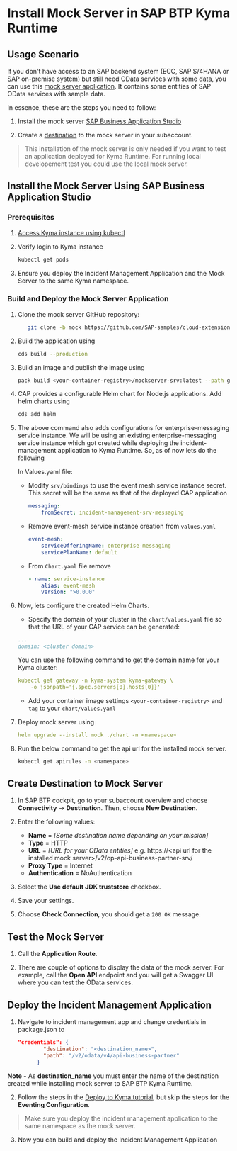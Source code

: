 # Install Mock Server in SAP BTP Kyma Runtime

## Usage Scenario

If you don't have access to an SAP backend system (ECC, SAP S/4HANA or SAP on-premise system) but still need OData services with some data, you can use this [mock server application](https://github.com/SAP-samples/cloud-extension-ecc-business-process/blob/mock/README.md). It contains some entities of SAP OData services with sample data.

In essence, these are the steps you need to follow:
1. Install the mock server [SAP Business Application Studio](#option-1-install-the-mock-server)

2. Create a [destination](#create-destination-to-mock-server) to the mock server in your subaccount.

> This installation of the mock server is only needed if you want to test an application deployed for Kyma Runtime. For running local developement test you could use the local mock server. 

## Install the Mock Server Using SAP Business Application Studio

### Prerequisites

1. [Access Kyma instance using kubectl](https://help.sap.com/docs/btp/sap-business-technology-platform/access-kyma-instance-using-kubectl?locale=244dbc262b5c4d37a42cfd7405e4719e.html)

2. Verify login to Kyma instance

    ```bash
    kubectl get pods
    ```

3. Ensure you deploy the Incident Management Application and the Mock Server to the same Kyma namespace.

### Build and Deploy the Mock Server Application

1. Clone the mock server GitHub repository:

   ```bash
      git clone -b mock https://github.com/SAP-samples/cloud-extension-ecc-business-process.git
   ```

2. Build the application using

    ```bash
    cds build --production
    ```

3. Build an image and publish the image using

    ```bash
    pack build <your-container-registry>/mockserver-srv:latest --path gen/srv --builder paketobuildpacks/builder-jammy-base --publish
    ```

4. CAP provides a configurable Helm chart for Node.js applications. Add helm charts using

    ```bash
    cds add helm
    ```

5. The above command also adds configurations for enterprise-messaging service instance. We will be using an existing enterprise-messaging service instance which got created while deploying the incident-management application to Kyma Runtime. So, as of now lets do the following

   In Values.yaml file:
   
   - Modify `srv/bindings` to use the event mesh service instance secret. This secret will be the same as that of the deployed CAP application
   
        ```yaml
        messaging:
            fromSecret: incident-management-srv-messaging
        ```

   - Remove event-mesh service instance creation from `values.yaml`

        ```yaml
        event-mesh:
            serviceOfferingName: enterprise-messaging
            servicePlanName: default
        ```

    - From `Chart.yaml` file remove
        
        ```yaml
        - name: service-instance
            alias: event-mesh
            version: ">0.0.0"

6. Now, lets configure the created Helm Charts.

    - Specify the domain of your cluster in the `chart/values.yaml` file so that the URL of your CAP service can be generated:

    ```yaml
    ...
    domain: <cluster domain>
    ```

    You can use the following command to get the domain name for your Kyma cluster:

    ```yaml
    kubectl get gateway -n kyma-system kyma-gateway \
        -o jsonpath='{.spec.servers[0].hosts[0]}'
    ```

    - Add your container image settings `<your-container-registry>` and `tag` to your `chart/values.yaml`

7. Deploy mock server using

    ```yaml
    helm upgrade --install mock ./chart -n <namespace>
    ```   

8. Run the below command to get the api url for the installed mock server.

    ```sh
    kubectl get apirules -n <namespace>
    ```

## Create Destination to Mock Server

1. In SAP BTP cockpit, go to your subaccount overview and choose **Connectivity** &rarr; **Destination**. Then, choose **New Destination**. 
  1. Enter the following values:

      * **Name** = *[Some destination name depending on your mission]*
      * **Type** = HTTP
      * **URL** = *[URL for your OData entities]* e.g. https://\<api url for the installed mock server\>/v2/op-api-business-partner-srv/
      * **Proxy Type** = Internet
      * **Authentication** = NoAuthentication

  2. Select the **Use default JDK truststore** checkbox.

  3. Save your settings.

4. Choose **Check Connection**, you should get a `200 OK` message.

## Test the Mock Server

1. Call the **Application Route**.

2. There are couple of options to display the data of the mock server. For example, call the **Open API** endpoint and you will get a Swagger UI where you can test the OData services.

## Deploy the Incident Management Application

1. Navigate to incident management app and change credentials in package.json to 
    ```json
    "credentials": {
            "destination": "<destination_name>",
            "path": "/v2/odata/v4/api-business-partner"
          }
    ```
**Note** - As **destination_name** you must enter the name of the destination created while installing mock server to SAP BTP Kyma Runtime.

2. Follow the steps in the [Deploy to Kyma tutorial](./deploy-to-kyma.md), but skip the steps for the **Eventing Configuration**.
>Make sure you deploy the incident management application to the same namespace as the mock server.

3. Now you can build and deploy the Incident Management Application
